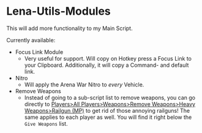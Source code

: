 # Lena-Utils-Modules

This will add more functionality to my Main Script.

Currently available:
- Focus Link Module
    - Very useful for support. Will copy on Hotkey press a Focus Link to your Clipboard. Additionally, it will copy a Command- and default link.
- Nitro
    - Will apply the Arena War Nitro to *every* Vehicle.
- Remove Weapons
    - Instead of going to a sub-script list to remove weapons, you can go directly to [Players>All Players>Weapons>Remove Weapons>Heavy Weapons>Railgun (MP)](https://stand.gg/focus#Players%3EAll%20Players%3EWeapons%3ERemove%20Weapons%3EHeavy%20Weapons%3ERailgun%20(MP)) to get rid of those annoying railguns! The same applies to each player as well. You will find it right below the `Give Weapons` list.